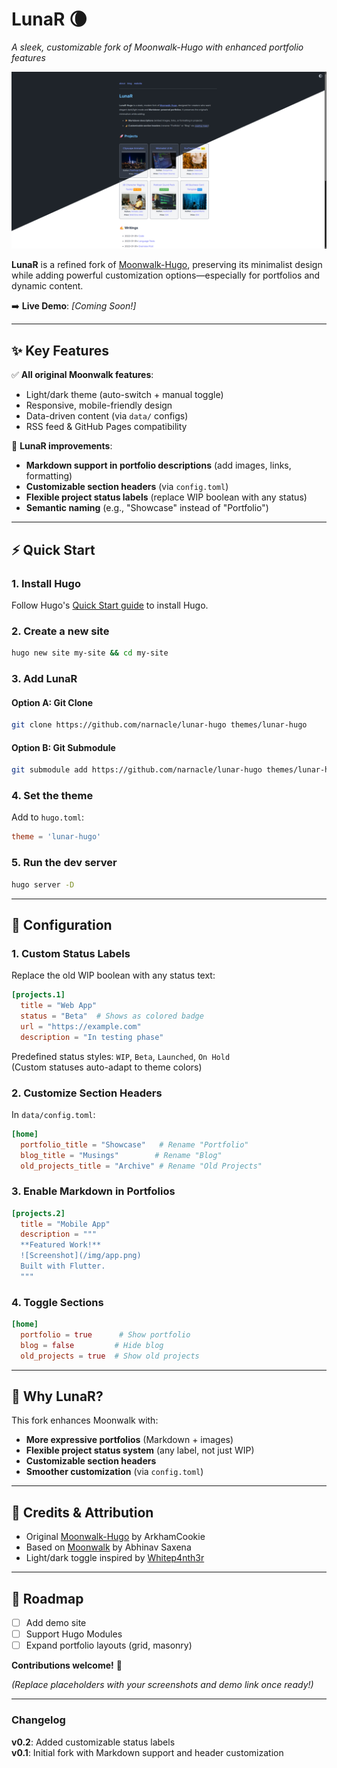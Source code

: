 # **LunaR** 🌘  

*A sleek, customizable fork of Moonwalk-Hugo with enhanced portfolio features*  

![LunaR-Hugo Preview](https://raw.githubusercontent.com/narnacle/lunar-hugo/refs/heads/main/images/tn.png)  

**LunaR** is a refined fork of [Moonwalk-Hugo](https://github.com/ArkhamCookie/moonwalk-hugo), preserving its minimalist design while adding powerful customization options—especially for portfolios and dynamic content.  

➡️ **Live Demo**: *[Coming Soon!]*  

---

## **✨ Key Features**  
✅ **All original Moonwalk features**:  
- Light/dark theme (auto-switch + manual toggle)  
- Responsive, mobile-friendly design  
- Data-driven content (via `data/` configs)  
- RSS feed & GitHub Pages compatibility  

🚀 **LunaR improvements**:  
- **Markdown support in portfolio descriptions** (add images, links, formatting)  
- **Customizable section headers** (via `config.toml`)  
- **Flexible project status labels** (replace WIP boolean with any status)  
- **Semantic naming** (e.g., "Showcase" instead of "Portfolio")  

---

## **⚡ Quick Start**  

### **1. Install Hugo**  
Follow Hugo's [Quick Start guide](https://gohugo.io/getting-started/quick-start/) to install Hugo.  

### **2. Create a new site**  
```sh
hugo new site my-site && cd my-site
```

### **3. Add LunaR**  
#### **Option A: Git Clone**  
```sh
git clone https://github.com/narnacle/lunar-hugo themes/lunar-hugo
```  
#### **Option B: Git Submodule**  
```sh
git submodule add https://github.com/narnacle/lunar-hugo themes/lunar-hugo
```  

### **4. Set the theme**  
Add to `hugo.toml`:  
```toml
theme = 'lunar-hugo'
```  

### **5. Run the dev server**  
```sh
hugo server -D
```  

---

## **🔧 Configuration**  

### **1. Custom Status Labels**  
Replace the old WIP boolean with any status text:  
```toml
[projects.1]
  title = "Web App"
  status = "Beta"  # Shows as colored badge
  url = "https://example.com"
  description = "In testing phase"
```

Predefined status styles: `WIP`, `Beta`, `Launched`, `On Hold`  
(Custom statuses auto-adapt to theme colors)

### **2. Customize Section Headers**  
In `data/config.toml`:  
```toml
[home]
  portfolio_title = "Showcase"   # Rename "Portfolio"
  blog_title = "Musings"        # Rename "Blog" 
  old_projects_title = "Archive" # Rename "Old Projects"
```  

### **3. Enable Markdown in Portfolios**  
```toml
[projects.2]
  title = "Mobile App"
  description = """
  **Featured Work!**  
  ![Screenshot](/img/app.png)  
  Built with Flutter.
  """
```

### **4. Toggle Sections**  
```toml
[home]
  portfolio = true      # Show portfolio
  blog = false         # Hide blog
  old_projects = true  # Show old projects
```  

---

## **🌌 Why LunaR?**  
This fork enhances Moonwalk with:  
- **More expressive portfolios** (Markdown + images)  
- **Flexible project status system** (any label, not just WIP)  
- **Customizable section headers**  
- **Smoother customization** (via `config.toml`)  

---

## **📜 Credits & Attribution**  
- Original [Moonwalk-Hugo](https://github.com/ArkhamCookie/moonwalk-hugo) by ArkhamCookie  
- Based on [Moonwalk](https://github.com/abhinavs/moonwalk) by Abhinav Saxena  
- Light/dark toggle inspired by [Whitep4nth3r](https://whitep4nth3r.com/)  

---

## **🚧 Roadmap**  
- [ ] Add demo site  
- [ ] Support Hugo Modules  
- [ ] Expand portfolio layouts (grid, masonry)  

**Contributions welcome!** 🌟  

*(Replace placeholders with your screenshots and demo link once ready!)*  

---

### Changelog  
**v0.2**: Added customizable status labels  
**v0.1**: Initial fork with Markdown support and header customization  